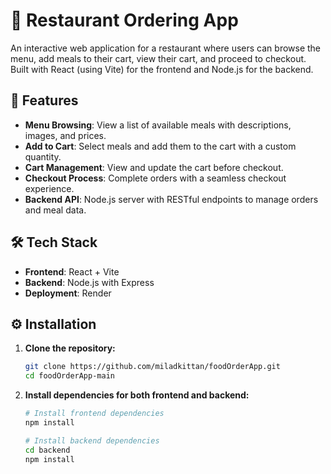 # 🍔 Restaurant Ordering App

An interactive web application for a restaurant where users can browse the menu, add meals to their cart, view their cart, and proceed to checkout. Built with React (using Vite) for the frontend and Node.js for the backend.

## 🚀 Features

- **Menu Browsing**: View a list of available meals with descriptions, images, and prices.
- **Add to Cart**: Select meals and add them to the cart with a custom quantity.
- **Cart Management**: View and update the cart before checkout.
- **Checkout Process**: Complete orders with a seamless checkout experience.
- **Backend API**: Node.js server with RESTful endpoints to manage orders and meal data.

## 🛠 Tech Stack

- **Frontend**: React + Vite
- **Backend**: Node.js with Express
- **Deployment**: Render

## ⚙️ Installation

1. **Clone the repository:**
   ```bash
   git clone https://github.com/miladkittan/foodOrderApp.git
   cd foodOrderApp-main
   ```

2. **Install dependencies for both frontend and backend:**

   ```bash
   # Install frontend dependencies
   npm install

   # Install backend dependencies
   cd backend
   npm install
   ```
